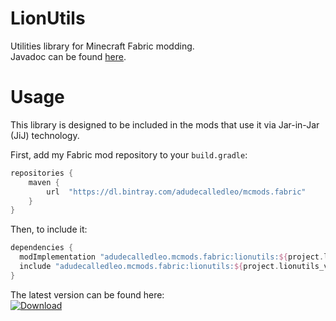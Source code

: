 # LionUtils
Utilities library for Minecraft Fabric modding.  
Javadoc can be found [here](https://leo40git.github.io/LionUtils).

# Usage
This library is designed to be included in the mods that use it via Jar-in-Jar (JiJ) technology.

First, add my Fabric mod repository to your `build.gradle`:
```gradle
repositories {
	maven {
		url  "https://dl.bintray.com/adudecalledleo/mcmods.fabric"
	}
}
```
Then, to include it:
```gradle
dependencies {
  modImplementation "adudecalledleo.mcmods.fabric:lionutils:${project.lionutils_version}"
  include "adudecalledleo.mcmods.fabric:lionutils:${project.lionutils_version}"
}
```
The latest version can be found here:  
[![Download](https://api.bintray.com/packages/adudecalledleo/mcmods.fabric/lionutils/images/download.svg)](https://bintray.com/adudecalledleo/mcmods.fabric/lionutils/_latestVersion)
